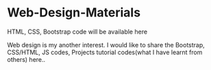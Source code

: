 # Web-Design-Materials
HTML, CSS, Bootstrap code will be available here 

Web design is my another interest. I would like to share the Bootstrap, CSS/HTML, JS codes, Projects tutorial codes(what I have learnt from others) here..
